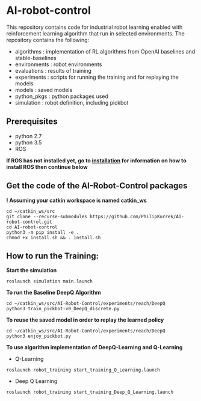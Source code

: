 # AI-robot-control

This repository contains code for industrial robot learning enabled with reinforcement learning algorithm that run in selected environments.
The repository contains the following:
* algorithms : implementation of RL algorithms from OpenAI baselines and stable-baselines
* environments : robot environments
* evaluations : results of training 
* experiments : scripts for running the training and for replaying the models
* models : saved models
* python_pkgs : python packages used
* simulation : robot definition, including pickbot 

## Prerequisites
* python 2.7
* python 3.5
* ROS

**If ROS has not installed yet, go to [installation](INSTALL.md) for information on how to install ROS then continue below**

## Get the code of the AI-Robot-Control packages
**! Assuming your catkin workspace is named catkin_ws**
```
cd ~/catkin_ws/src
git clone --recurse-submodules https://github.com/PhilipKurrek/AI-robot-control.git
cd AI-robot-control
python3 -m pip install -e .
chmod +x install.sh && . install.sh
```

## How to run the Training: 
**Start the simulation**
```
roslaunch simulation main.launch
```
**To run the Baseline DeepQ Algorithm**
```
cd ~/catkin_ws/src/AI-Robot-Control/experiments/reach/DeepQ
python3 train_pickbot-v0_DeepQ_discrete.py
```
**To reuse the saved model in order to replay the learned policy**
```
cd ~/catkin_ws/src/AI-Robot-Control/experiments/reach/DeepQ
python3 enjoy_pickbot.py
```
**To use algorithm implementation of DeepQ-Learning and Q-Learning**
* Q-Learning
```
roslaunch robot_training start_training_Q_Learning.launch
```
* Deep Q Learning
```
roslaunch robot_training start_training_Deep_Q_Learning.launch
```